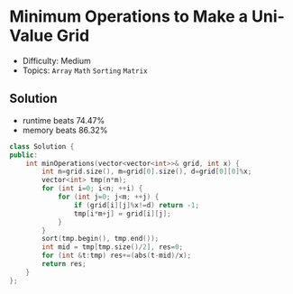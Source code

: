 # Minimum Operations to Make a Uni-Value Grid
- Difficulty: Medium
- Topics: `Array` `Math` `Sorting` `Matrix`

<!-- ## Data Structure
``` cpp
``` -->

## Solution
- runtime beats 74.47%
- memory beats 86.32%
``` cpp
class Solution {
public:
    int minOperations(vector<vector<int>>& grid, int x) {
        int n=grid.size(), m=grid[0].size(), d=grid[0][0]%x;
        vector<int> tmp(n*m);
        for (int i=0; i<n; ++i) {
            for (int j=0; j<m; ++j) {
                if (grid[i][j]%x!=d) return -1;
                tmp[i*m+j] = grid[i][j];
            }
        }
        sort(tmp.begin(), tmp.end());
        int mid = tmp[tmp.size()/2], res=0;
        for (int &t:tmp) res+=(abs(t-mid)/x);
        return res;
    }
};
```
<!-- - runtime beats 
- memory beats 
```rust
``` -->

<!-- ## Improving
### source code
- runtime beats 
- memory beats 
``` cpp
``` -->
<!-- - runtime beats 
- memory beats 
```rust
``` -->